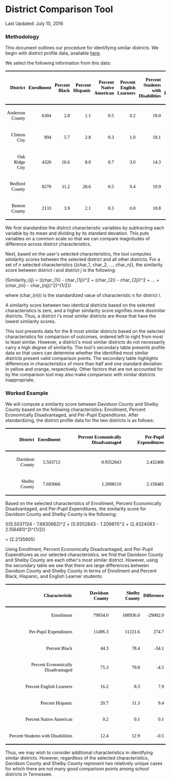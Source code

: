 District Comparison Tool
================

Last Updated: July 10, 2016

### Methodology

This document outlines our procedure for identifying similar districts. We begin with district profile data, available [here](http://www.tn.gov/education/topic/data-downloads).

We select the following information from this data:

<table style="margin-left:0px;margin-right:auto;">
<thead>
<tr>
<td style="background-color:rgba(255, 255, 255, 0);border-bottom-color:rgba(0, 0, 0, 1);border-bottom-style:solid;border-bottom-width:2px;border-top-color:rgba(0, 0, 0, 1);border-top-style:solid;border-top-width:2px;vertical-align:middle;padding-left:0pt;padding-right:0pt;padding-top:0pt;padding-bottom:0pt;">
<p style="text-align:right;padding-top:1pt;padding-bottom:1pt;padding-right:4pt;padding-left:4pt;">
<span style="font-size:11pt;font-family:Times New Roman;font-weight:bold;color:rgba(0, 0, 0, 1);">District</span>
</p>
</td>
<td style="background-color:rgba(255, 255, 255, 0);border-bottom-color:rgba(0, 0, 0, 1);border-bottom-style:solid;border-bottom-width:2px;border-top-color:rgba(0, 0, 0, 1);border-top-style:solid;border-top-width:2px;vertical-align:middle;padding-left:0pt;padding-right:0pt;padding-top:0pt;padding-bottom:0pt;">
<p style="text-align:right;padding-top:1pt;padding-bottom:1pt;padding-right:4pt;padding-left:4pt;">
<span style="font-size:11pt;font-family:Times New Roman;font-weight:bold;color:rgba(0, 0, 0, 1);">Enrollment</span>
</p>
</td>
<td style="background-color:rgba(255, 255, 255, 0);border-bottom-color:rgba(0, 0, 0, 1);border-bottom-style:solid;border-bottom-width:2px;border-top-color:rgba(0, 0, 0, 1);border-top-style:solid;border-top-width:2px;vertical-align:middle;padding-left:0pt;padding-right:0pt;padding-top:0pt;padding-bottom:0pt;">
<p style="text-align:right;padding-top:1pt;padding-bottom:1pt;padding-right:4pt;padding-left:4pt;">
<span style="font-size:11pt;font-family:Times New Roman;font-weight:bold;color:rgba(0, 0, 0, 1);">Percent Black</span>
</p>
</td>
<td style="background-color:rgba(255, 255, 255, 0);border-bottom-color:rgba(0, 0, 0, 1);border-bottom-style:solid;border-bottom-width:2px;border-top-color:rgba(0, 0, 0, 1);border-top-style:solid;border-top-width:2px;vertical-align:middle;padding-left:0pt;padding-right:0pt;padding-top:0pt;padding-bottom:0pt;">
<p style="text-align:right;padding-top:1pt;padding-bottom:1pt;padding-right:4pt;padding-left:4pt;">
<span style="font-size:11pt;font-family:Times New Roman;font-weight:bold;color:rgba(0, 0, 0, 1);">Percent Hispanic</span>
</p>
</td>
<td style="background-color:rgba(255, 255, 255, 0);border-bottom-color:rgba(0, 0, 0, 1);border-bottom-style:solid;border-bottom-width:2px;border-top-color:rgba(0, 0, 0, 1);border-top-style:solid;border-top-width:2px;vertical-align:middle;padding-left:0pt;padding-right:0pt;padding-top:0pt;padding-bottom:0pt;">
<p style="text-align:right;padding-top:1pt;padding-bottom:1pt;padding-right:4pt;padding-left:4pt;">
<span style="font-size:11pt;font-family:Times New Roman;font-weight:bold;color:rgba(0, 0, 0, 1);">Percent Native American</span>
</p>
</td>
<td style="background-color:rgba(255, 255, 255, 0);border-bottom-color:rgba(0, 0, 0, 1);border-bottom-style:solid;border-bottom-width:2px;border-top-color:rgba(0, 0, 0, 1);border-top-style:solid;border-top-width:2px;vertical-align:middle;padding-left:0pt;padding-right:0pt;padding-top:0pt;padding-bottom:0pt;">
<p style="text-align:right;padding-top:1pt;padding-bottom:1pt;padding-right:4pt;padding-left:4pt;">
<span style="font-size:11pt;font-family:Times New Roman;font-weight:bold;color:rgba(0, 0, 0, 1);">Percent English Learners</span>
</p>
</td>
<td style="background-color:rgba(255, 255, 255, 0);border-bottom-color:rgba(0, 0, 0, 1);border-bottom-style:solid;border-bottom-width:2px;border-top-color:rgba(0, 0, 0, 1);border-top-style:solid;border-top-width:2px;vertical-align:middle;padding-left:0pt;padding-right:0pt;padding-top:0pt;padding-bottom:0pt;">
<p style="text-align:right;padding-top:1pt;padding-bottom:1pt;padding-right:4pt;padding-left:4pt;">
<span style="font-size:11pt;font-family:Times New Roman;font-weight:bold;color:rgba(0, 0, 0, 1);">Percent Students with Disabilities</span>
</p>
</td>
<td style="background-color:rgba(255, 255, 255, 0);border-bottom-color:rgba(0, 0, 0, 1);border-bottom-style:solid;border-bottom-width:2px;border-top-color:rgba(0, 0, 0, 1);border-top-style:solid;border-top-width:2px;vertical-align:middle;padding-left:0pt;padding-right:0pt;padding-top:0pt;padding-bottom:0pt;">
<p style="text-align:right;padding-top:1pt;padding-bottom:1pt;padding-right:4pt;padding-left:4pt;">
<span style="font-size:11pt;font-family:Times New Roman;font-weight:bold;color:rgba(0, 0, 0, 1);">Percent Economically Disadvantaged</span>
</p>
</td>
<td style="background-color:rgba(255, 255, 255, 0);border-bottom-color:rgba(0, 0, 0, 1);border-bottom-style:solid;border-bottom-width:2px;border-top-color:rgba(0, 0, 0, 1);border-top-style:solid;border-top-width:2px;vertical-align:middle;padding-left:0pt;padding-right:0pt;padding-top:0pt;padding-bottom:0pt;">
<p style="text-align:right;padding-top:1pt;padding-bottom:1pt;padding-right:4pt;padding-left:4pt;">
<span style="font-size:11pt;font-family:Times New Roman;font-weight:bold;color:rgba(0, 0, 0, 1);">Per-Pupil Expenditures</span>
</p>
</td>
</tr>
</thead>
<tbody>
<tr>
<td style="background-color:rgba(255, 255, 255, 0);border-top-color:rgba(0, 0, 0, 1);border-top-style:solid;border-top-width:2px;vertical-align:middle;padding-left:0pt;padding-right:0pt;padding-top:0pt;padding-bottom:0pt;">
<p style="text-align:right;padding-top:1pt;padding-bottom:1pt;padding-right:4pt;padding-left:4pt;">
<span style="font-size:11pt;font-family:Times New Roman;color:rgba(0, 0, 0, 1);">Anderson County</span>
</p>
</td>
<td style="background-color:rgba(255, 255, 255, 0);border-top-color:rgba(0, 0, 0, 1);border-top-style:solid;border-top-width:2px;vertical-align:middle;padding-left:0pt;padding-right:0pt;padding-top:0pt;padding-bottom:0pt;">
<p style="text-align:right;padding-top:1pt;padding-bottom:1pt;padding-right:4pt;padding-left:4pt;">
<span style="font-size:11pt;font-family:Times New Roman;color:rgba(0, 0, 0, 1);">6304</span>
</p>
</td>
<td style="background-color:rgba(255, 255, 255, 0);border-top-color:rgba(0, 0, 0, 1);border-top-style:solid;border-top-width:2px;vertical-align:middle;padding-left:0pt;padding-right:0pt;padding-top:0pt;padding-bottom:0pt;">
<p style="text-align:right;padding-top:1pt;padding-bottom:1pt;padding-right:4pt;padding-left:4pt;">
<span style="font-size:11pt;font-family:Times New Roman;color:rgba(0, 0, 0, 1);"> 2.8</span>
</p>
</td>
<td style="background-color:rgba(255, 255, 255, 0);border-top-color:rgba(0, 0, 0, 1);border-top-style:solid;border-top-width:2px;vertical-align:middle;padding-left:0pt;padding-right:0pt;padding-top:0pt;padding-bottom:0pt;">
<p style="text-align:right;padding-top:1pt;padding-bottom:1pt;padding-right:4pt;padding-left:4pt;">
<span style="font-size:11pt;font-family:Times New Roman;color:rgba(0, 0, 0, 1);"> 1.1</span>
</p>
</td>
<td style="background-color:rgba(255, 255, 255, 0);border-top-color:rgba(0, 0, 0, 1);border-top-style:solid;border-top-width:2px;vertical-align:middle;padding-left:0pt;padding-right:0pt;padding-top:0pt;padding-bottom:0pt;">
<p style="text-align:right;padding-top:1pt;padding-bottom:1pt;padding-right:4pt;padding-left:4pt;">
<span style="font-size:11pt;font-family:Times New Roman;color:rgba(0, 0, 0, 1);">0.5</span>
</p>
</td>
<td style="background-color:rgba(255, 255, 255, 0);border-top-color:rgba(0, 0, 0, 1);border-top-style:solid;border-top-width:2px;vertical-align:middle;padding-left:0pt;padding-right:0pt;padding-top:0pt;padding-bottom:0pt;">
<p style="text-align:right;padding-top:1pt;padding-bottom:1pt;padding-right:4pt;padding-left:4pt;">
<span style="font-size:11pt;font-family:Times New Roman;color:rgba(0, 0, 0, 1);">0.2</span>
</p>
</td>
<td style="background-color:rgba(255, 255, 255, 0);border-top-color:rgba(0, 0, 0, 1);border-top-style:solid;border-top-width:2px;vertical-align:middle;padding-left:0pt;padding-right:0pt;padding-top:0pt;padding-bottom:0pt;">
<p style="text-align:right;padding-top:1pt;padding-bottom:1pt;padding-right:4pt;padding-left:4pt;">
<span style="font-size:11pt;font-family:Times New Roman;color:rgba(0, 0, 0, 1);">18.0</span>
</p>
</td>
<td style="background-color:rgba(255, 255, 255, 0);border-top-color:rgba(0, 0, 0, 1);border-top-style:solid;border-top-width:2px;vertical-align:middle;padding-left:0pt;padding-right:0pt;padding-top:0pt;padding-bottom:0pt;">
<p style="text-align:right;padding-top:1pt;padding-bottom:1pt;padding-right:4pt;padding-left:4pt;">
<span style="font-size:11pt;font-family:Times New Roman;color:rgba(0, 0, 0, 1);">58.5</span>
</p>
</td>
<td style="background-color:rgba(255, 255, 255, 0);border-top-color:rgba(0, 0, 0, 1);border-top-style:solid;border-top-width:2px;vertical-align:middle;padding-left:0pt;padding-right:0pt;padding-top:0pt;padding-bottom:0pt;">
<p style="text-align:right;padding-top:1pt;padding-bottom:1pt;padding-right:4pt;padding-left:4pt;">
<span style="font-size:11pt;font-family:Times New Roman;color:rgba(0, 0, 0, 1);"> 9535.7</span>
</p>
</td>
</tr>
<tr>
<td style="background-color:rgba(255, 255, 255, 0);vertical-align:middle;padding-left:0pt;padding-right:0pt;padding-top:0pt;padding-bottom:0pt;">
<p style="text-align:right;padding-top:1pt;padding-bottom:1pt;padding-right:4pt;padding-left:4pt;">
<span style="font-size:11pt;font-family:Times New Roman;color:rgba(0, 0, 0, 1);">Clinton City</span>
</p>
</td>
<td style="background-color:rgba(255, 255, 255, 0);vertical-align:middle;padding-left:0pt;padding-right:0pt;padding-top:0pt;padding-bottom:0pt;">
<p style="text-align:right;padding-top:1pt;padding-bottom:1pt;padding-right:4pt;padding-left:4pt;">
<span style="font-size:11pt;font-family:Times New Roman;color:rgba(0, 0, 0, 1);"> 894</span>
</p>
</td>
<td style="background-color:rgba(255, 255, 255, 0);vertical-align:middle;padding-left:0pt;padding-right:0pt;padding-top:0pt;padding-bottom:0pt;">
<p style="text-align:right;padding-top:1pt;padding-bottom:1pt;padding-right:4pt;padding-left:4pt;">
<span style="font-size:11pt;font-family:Times New Roman;color:rgba(0, 0, 0, 1);"> 5.7</span>
</p>
</td>
<td style="background-color:rgba(255, 255, 255, 0);vertical-align:middle;padding-left:0pt;padding-right:0pt;padding-top:0pt;padding-bottom:0pt;">
<p style="text-align:right;padding-top:1pt;padding-bottom:1pt;padding-right:4pt;padding-left:4pt;">
<span style="font-size:11pt;font-family:Times New Roman;color:rgba(0, 0, 0, 1);"> 2.8</span>
</p>
</td>
<td style="background-color:rgba(255, 255, 255, 0);vertical-align:middle;padding-left:0pt;padding-right:0pt;padding-top:0pt;padding-bottom:0pt;">
<p style="text-align:right;padding-top:1pt;padding-bottom:1pt;padding-right:4pt;padding-left:4pt;">
<span style="font-size:11pt;font-family:Times New Roman;color:rgba(0, 0, 0, 1);">0.3</span>
</p>
</td>
<td style="background-color:rgba(255, 255, 255, 0);vertical-align:middle;padding-left:0pt;padding-right:0pt;padding-top:0pt;padding-bottom:0pt;">
<p style="text-align:right;padding-top:1pt;padding-bottom:1pt;padding-right:4pt;padding-left:4pt;">
<span style="font-size:11pt;font-family:Times New Roman;color:rgba(0, 0, 0, 1);">1.0</span>
</p>
</td>
<td style="background-color:rgba(255, 255, 255, 0);vertical-align:middle;padding-left:0pt;padding-right:0pt;padding-top:0pt;padding-bottom:0pt;">
<p style="text-align:right;padding-top:1pt;padding-bottom:1pt;padding-right:4pt;padding-left:4pt;">
<span style="font-size:11pt;font-family:Times New Roman;color:rgba(0, 0, 0, 1);">18.1</span>
</p>
</td>
<td style="background-color:rgba(255, 255, 255, 0);vertical-align:middle;padding-left:0pt;padding-right:0pt;padding-top:0pt;padding-bottom:0pt;">
<p style="text-align:right;padding-top:1pt;padding-bottom:1pt;padding-right:4pt;padding-left:4pt;">
<span style="font-size:11pt;font-family:Times New Roman;color:rgba(0, 0, 0, 1);">63.4</span>
</p>
</td>
<td style="background-color:rgba(255, 255, 255, 0);vertical-align:middle;padding-left:0pt;padding-right:0pt;padding-top:0pt;padding-bottom:0pt;">
<p style="text-align:right;padding-top:1pt;padding-bottom:1pt;padding-right:4pt;padding-left:4pt;">
<span style="font-size:11pt;font-family:Times New Roman;color:rgba(0, 0, 0, 1);"> 9537.5</span>
</p>
</td>
</tr>
<tr>
<td style="background-color:rgba(255, 255, 255, 0);vertical-align:middle;padding-left:0pt;padding-right:0pt;padding-top:0pt;padding-bottom:0pt;">
<p style="text-align:right;padding-top:1pt;padding-bottom:1pt;padding-right:4pt;padding-left:4pt;">
<span style="font-size:11pt;font-family:Times New Roman;color:rgba(0, 0, 0, 1);">Oak Ridge City</span>
</p>
</td>
<td style="background-color:rgba(255, 255, 255, 0);vertical-align:middle;padding-left:0pt;padding-right:0pt;padding-top:0pt;padding-bottom:0pt;">
<p style="text-align:right;padding-top:1pt;padding-bottom:1pt;padding-right:4pt;padding-left:4pt;">
<span style="font-size:11pt;font-family:Times New Roman;color:rgba(0, 0, 0, 1);">4326</span>
</p>
</td>
<td style="background-color:rgba(255, 255, 255, 0);vertical-align:middle;padding-left:0pt;padding-right:0pt;padding-top:0pt;padding-bottom:0pt;">
<p style="text-align:right;padding-top:1pt;padding-bottom:1pt;padding-right:4pt;padding-left:4pt;">
<span style="font-size:11pt;font-family:Times New Roman;color:rgba(0, 0, 0, 1);">16.6</span>
</p>
</td>
<td style="background-color:rgba(255, 255, 255, 0);vertical-align:middle;padding-left:0pt;padding-right:0pt;padding-top:0pt;padding-bottom:0pt;">
<p style="text-align:right;padding-top:1pt;padding-bottom:1pt;padding-right:4pt;padding-left:4pt;">
<span style="font-size:11pt;font-family:Times New Roman;color:rgba(0, 0, 0, 1);"> 8.0</span>
</p>
</td>
<td style="background-color:rgba(255, 255, 255, 0);vertical-align:middle;padding-left:0pt;padding-right:0pt;padding-top:0pt;padding-bottom:0pt;">
<p style="text-align:right;padding-top:1pt;padding-bottom:1pt;padding-right:4pt;padding-left:4pt;">
<span style="font-size:11pt;font-family:Times New Roman;color:rgba(0, 0, 0, 1);">0.7</span>
</p>
</td>
<td style="background-color:rgba(255, 255, 255, 0);vertical-align:middle;padding-left:0pt;padding-right:0pt;padding-top:0pt;padding-bottom:0pt;">
<p style="text-align:right;padding-top:1pt;padding-bottom:1pt;padding-right:4pt;padding-left:4pt;">
<span style="font-size:11pt;font-family:Times New Roman;color:rgba(0, 0, 0, 1);">3.0</span>
</p>
</td>
<td style="background-color:rgba(255, 255, 255, 0);vertical-align:middle;padding-left:0pt;padding-right:0pt;padding-top:0pt;padding-bottom:0pt;">
<p style="text-align:right;padding-top:1pt;padding-bottom:1pt;padding-right:4pt;padding-left:4pt;">
<span style="font-size:11pt;font-family:Times New Roman;color:rgba(0, 0, 0, 1);">14.3</span>
</p>
</td>
<td style="background-color:rgba(255, 255, 255, 0);vertical-align:middle;padding-left:0pt;padding-right:0pt;padding-top:0pt;padding-bottom:0pt;">
<p style="text-align:right;padding-top:1pt;padding-bottom:1pt;padding-right:4pt;padding-left:4pt;">
<span style="font-size:11pt;font-family:Times New Roman;color:rgba(0, 0, 0, 1);">52.5</span>
</p>
</td>
<td style="background-color:rgba(255, 255, 255, 0);vertical-align:middle;padding-left:0pt;padding-right:0pt;padding-top:0pt;padding-bottom:0pt;">
<p style="text-align:right;padding-top:1pt;padding-bottom:1pt;padding-right:4pt;padding-left:4pt;">
<span style="font-size:11pt;font-family:Times New Roman;color:rgba(0, 0, 0, 1);">12355.5</span>
</p>
</td>
</tr>
<tr>
<td style="background-color:rgba(255, 255, 255, 0);vertical-align:middle;padding-left:0pt;padding-right:0pt;padding-top:0pt;padding-bottom:0pt;">
<p style="text-align:right;padding-top:1pt;padding-bottom:1pt;padding-right:4pt;padding-left:4pt;">
<span style="font-size:11pt;font-family:Times New Roman;color:rgba(0, 0, 0, 1);">Bedford County</span>
</p>
</td>
<td style="background-color:rgba(255, 255, 255, 0);vertical-align:middle;padding-left:0pt;padding-right:0pt;padding-top:0pt;padding-bottom:0pt;">
<p style="text-align:right;padding-top:1pt;padding-bottom:1pt;padding-right:4pt;padding-left:4pt;">
<span style="font-size:11pt;font-family:Times New Roman;color:rgba(0, 0, 0, 1);">8270</span>
</p>
</td>
<td style="background-color:rgba(255, 255, 255, 0);vertical-align:middle;padding-left:0pt;padding-right:0pt;padding-top:0pt;padding-bottom:0pt;">
<p style="text-align:right;padding-top:1pt;padding-bottom:1pt;padding-right:4pt;padding-left:4pt;">
<span style="font-size:11pt;font-family:Times New Roman;color:rgba(0, 0, 0, 1);">11.2</span>
</p>
</td>
<td style="background-color:rgba(255, 255, 255, 0);vertical-align:middle;padding-left:0pt;padding-right:0pt;padding-top:0pt;padding-bottom:0pt;">
<p style="text-align:right;padding-top:1pt;padding-bottom:1pt;padding-right:4pt;padding-left:4pt;">
<span style="font-size:11pt;font-family:Times New Roman;color:rgba(0, 0, 0, 1);">20.6</span>
</p>
</td>
<td style="background-color:rgba(255, 255, 255, 0);vertical-align:middle;padding-left:0pt;padding-right:0pt;padding-top:0pt;padding-bottom:0pt;">
<p style="text-align:right;padding-top:1pt;padding-bottom:1pt;padding-right:4pt;padding-left:4pt;">
<span style="font-size:11pt;font-family:Times New Roman;color:rgba(0, 0, 0, 1);">0.5</span>
</p>
</td>
<td style="background-color:rgba(255, 255, 255, 0);vertical-align:middle;padding-left:0pt;padding-right:0pt;padding-top:0pt;padding-bottom:0pt;">
<p style="text-align:right;padding-top:1pt;padding-bottom:1pt;padding-right:4pt;padding-left:4pt;">
<span style="font-size:11pt;font-family:Times New Roman;color:rgba(0, 0, 0, 1);">9.4</span>
</p>
</td>
<td style="background-color:rgba(255, 255, 255, 0);vertical-align:middle;padding-left:0pt;padding-right:0pt;padding-top:0pt;padding-bottom:0pt;">
<p style="text-align:right;padding-top:1pt;padding-bottom:1pt;padding-right:4pt;padding-left:4pt;">
<span style="font-size:11pt;font-family:Times New Roman;color:rgba(0, 0, 0, 1);">10.9</span>
</p>
</td>
<td style="background-color:rgba(255, 255, 255, 0);vertical-align:middle;padding-left:0pt;padding-right:0pt;padding-top:0pt;padding-bottom:0pt;">
<p style="text-align:right;padding-top:1pt;padding-bottom:1pt;padding-right:4pt;padding-left:4pt;">
<span style="font-size:11pt;font-family:Times New Roman;color:rgba(0, 0, 0, 1);">69.9</span>
</p>
</td>
<td style="background-color:rgba(255, 255, 255, 0);vertical-align:middle;padding-left:0pt;padding-right:0pt;padding-top:0pt;padding-bottom:0pt;">
<p style="text-align:right;padding-top:1pt;padding-bottom:1pt;padding-right:4pt;padding-left:4pt;">
<span style="font-size:11pt;font-family:Times New Roman;color:rgba(0, 0, 0, 1);"> 7756.2</span>
</p>
</td>
</tr>
<tr>
<td style="background-color:rgba(255, 255, 255, 0);border-bottom-color:rgba(0, 0, 0, 1);border-bottom-style:solid;border-bottom-width:2px;vertical-align:middle;padding-left:0pt;padding-right:0pt;padding-top:0pt;padding-bottom:0pt;">
<p style="text-align:right;padding-top:1pt;padding-bottom:1pt;padding-right:4pt;padding-left:4pt;">
<span style="font-size:11pt;font-family:Times New Roman;color:rgba(0, 0, 0, 1);">Benton County</span>
</p>
</td>
<td style="background-color:rgba(255, 255, 255, 0);border-bottom-color:rgba(0, 0, 0, 1);border-bottom-style:solid;border-bottom-width:2px;vertical-align:middle;padding-left:0pt;padding-right:0pt;padding-top:0pt;padding-bottom:0pt;">
<p style="text-align:right;padding-top:1pt;padding-bottom:1pt;padding-right:4pt;padding-left:4pt;">
<span style="font-size:11pt;font-family:Times New Roman;color:rgba(0, 0, 0, 1);">2133</span>
</p>
</td>
<td style="background-color:rgba(255, 255, 255, 0);border-bottom-color:rgba(0, 0, 0, 1);border-bottom-style:solid;border-bottom-width:2px;vertical-align:middle;padding-left:0pt;padding-right:0pt;padding-top:0pt;padding-bottom:0pt;">
<p style="text-align:right;padding-top:1pt;padding-bottom:1pt;padding-right:4pt;padding-left:4pt;">
<span style="font-size:11pt;font-family:Times New Roman;color:rgba(0, 0, 0, 1);"> 3.9</span>
</p>
</td>
<td style="background-color:rgba(255, 255, 255, 0);border-bottom-color:rgba(0, 0, 0, 1);border-bottom-style:solid;border-bottom-width:2px;vertical-align:middle;padding-left:0pt;padding-right:0pt;padding-top:0pt;padding-bottom:0pt;">
<p style="text-align:right;padding-top:1pt;padding-bottom:1pt;padding-right:4pt;padding-left:4pt;">
<span style="font-size:11pt;font-family:Times New Roman;color:rgba(0, 0, 0, 1);"> 2.1</span>
</p>
</td>
<td style="background-color:rgba(255, 255, 255, 0);border-bottom-color:rgba(0, 0, 0, 1);border-bottom-style:solid;border-bottom-width:2px;vertical-align:middle;padding-left:0pt;padding-right:0pt;padding-top:0pt;padding-bottom:0pt;">
<p style="text-align:right;padding-top:1pt;padding-bottom:1pt;padding-right:4pt;padding-left:4pt;">
<span style="font-size:11pt;font-family:Times New Roman;color:rgba(0, 0, 0, 1);">0.3</span>
</p>
</td>
<td style="background-color:rgba(255, 255, 255, 0);border-bottom-color:rgba(0, 0, 0, 1);border-bottom-style:solid;border-bottom-width:2px;vertical-align:middle;padding-left:0pt;padding-right:0pt;padding-top:0pt;padding-bottom:0pt;">
<p style="text-align:right;padding-top:1pt;padding-bottom:1pt;padding-right:4pt;padding-left:4pt;">
<span style="font-size:11pt;font-family:Times New Roman;color:rgba(0, 0, 0, 1);">0.0</span>
</p>
</td>
<td style="background-color:rgba(255, 255, 255, 0);border-bottom-color:rgba(0, 0, 0, 1);border-bottom-style:solid;border-bottom-width:2px;vertical-align:middle;padding-left:0pt;padding-right:0pt;padding-top:0pt;padding-bottom:0pt;">
<p style="text-align:right;padding-top:1pt;padding-bottom:1pt;padding-right:4pt;padding-left:4pt;">
<span style="font-size:11pt;font-family:Times New Roman;color:rgba(0, 0, 0, 1);">18.8</span>
</p>
</td>
<td style="background-color:rgba(255, 255, 255, 0);border-bottom-color:rgba(0, 0, 0, 1);border-bottom-style:solid;border-bottom-width:2px;vertical-align:middle;padding-left:0pt;padding-right:0pt;padding-top:0pt;padding-bottom:0pt;">
<p style="text-align:right;padding-top:1pt;padding-bottom:1pt;padding-right:4pt;padding-left:4pt;">
<span style="font-size:11pt;font-family:Times New Roman;color:rgba(0, 0, 0, 1);">50.2</span>
</p>
</td>
<td style="background-color:rgba(255, 255, 255, 0);border-bottom-color:rgba(0, 0, 0, 1);border-bottom-style:solid;border-bottom-width:2px;vertical-align:middle;padding-left:0pt;padding-right:0pt;padding-top:0pt;padding-bottom:0pt;">
<p style="text-align:right;padding-top:1pt;padding-bottom:1pt;padding-right:4pt;padding-left:4pt;">
<span style="font-size:11pt;font-family:Times New Roman;color:rgba(0, 0, 0, 1);"> 9714.2</span>
</p>
</td>
</tr>
</tbody>
<tfoot>
</tfoot>
</table>
We first standardize the district characteristic variables by subtracting each variable by its mean and dividing by its standard deviation. This puts variables on a common scale so that we can compare magnitudes of difference across district characteristics.

Next, based on the user's selected characteristics, the tool computes similarity scores between the selected district and all other districts. For a set of n selected characteristics {\(char_1, char_2, ..., char_n\)}, the similarity score between district *i* and district *j* is the following:

\(Similarity_{ij} = ((char_{1i} - char_{1j})^2 + (char_{2i} - char_{2j})^2 + ... + (char_{ni} - char_{nj})^2)^{1/2}\)

where \(char_{ni}\) is the standardized value of characteristic n for district i.

A similarity score between two identical districts based on the selected characteristics is zero, and a higher similarity score signifies more dissimilar districts. Thus, a district *i*'s most similar districts are those that have the lowest similarity scores.

This tool presents data for the 8 most similar districts based on the selected characteristics for comparison of outcomes, ordered left to right from most to least similar. However, a district's most similar districts do not necessarily carry a high degree of similarity. The tool's secondary table presents profile data so that users can determine whether the identified most similar districts present valid comparison points. The secondary table highlights differences in characteristics of more than half and one standard deviation in yellow and orange, respectively. Other factors that are not accounted for by the comparison tool may also make comparison with similar districts inappropriate.

### Worked Example

We will compute a similarity score between Davidson County and Shelby County based on the following characteristics: Enrollment, Percent Economically Disadvantaged, and Per-Pupil Expenditures. After standardizing, the district profile data for the two districts is as follows:

<table style="margin-left:0px;margin-right:auto;">
<thead>
<tr>
<td style="background-color:rgba(255, 255, 255, 0);border-bottom-color:rgba(0, 0, 0, 1);border-bottom-style:solid;border-bottom-width:2px;border-top-color:rgba(0, 0, 0, 1);border-top-style:solid;border-top-width:2px;vertical-align:middle;padding-left:0pt;padding-right:0pt;padding-top:0pt;padding-bottom:0pt;">
<p style="text-align:right;padding-top:1pt;padding-bottom:1pt;padding-right:4pt;padding-left:4pt;">
<span style="font-size:11pt;font-family:Times New Roman;font-weight:bold;color:rgba(0, 0, 0, 1);">District</span>
</p>
</td>
<td style="background-color:rgba(255, 255, 255, 0);border-bottom-color:rgba(0, 0, 0, 1);border-bottom-style:solid;border-bottom-width:2px;border-top-color:rgba(0, 0, 0, 1);border-top-style:solid;border-top-width:2px;vertical-align:middle;padding-left:0pt;padding-right:0pt;padding-top:0pt;padding-bottom:0pt;">
<p style="text-align:right;padding-top:1pt;padding-bottom:1pt;padding-right:4pt;padding-left:4pt;">
<span style="font-size:11pt;font-family:Times New Roman;font-weight:bold;color:rgba(0, 0, 0, 1);">Enrollment</span>
</p>
</td>
<td style="background-color:rgba(255, 255, 255, 0);border-bottom-color:rgba(0, 0, 0, 1);border-bottom-style:solid;border-bottom-width:2px;border-top-color:rgba(0, 0, 0, 1);border-top-style:solid;border-top-width:2px;vertical-align:middle;padding-left:0pt;padding-right:0pt;padding-top:0pt;padding-bottom:0pt;">
<p style="text-align:right;padding-top:1pt;padding-bottom:1pt;padding-right:4pt;padding-left:4pt;">
<span style="font-size:11pt;font-family:Times New Roman;font-weight:bold;color:rgba(0, 0, 0, 1);">Percent Economically Disadvantaged</span>
</p>
</td>
<td style="background-color:rgba(255, 255, 255, 0);border-bottom-color:rgba(0, 0, 0, 1);border-bottom-style:solid;border-bottom-width:2px;border-top-color:rgba(0, 0, 0, 1);border-top-style:solid;border-top-width:2px;vertical-align:middle;padding-left:0pt;padding-right:0pt;padding-top:0pt;padding-bottom:0pt;">
<p style="text-align:right;padding-top:1pt;padding-bottom:1pt;padding-right:4pt;padding-left:4pt;">
<span style="font-size:11pt;font-family:Times New Roman;font-weight:bold;color:rgba(0, 0, 0, 1);">Per-Pupil Expenditures</span>
</p>
</td>
</tr>
</thead>
<tbody>
<tr>
<td style="background-color:rgba(255, 255, 255, 0);border-top-color:rgba(0, 0, 0, 1);border-top-style:solid;border-top-width:2px;vertical-align:middle;padding-left:0pt;padding-right:0pt;padding-top:0pt;padding-bottom:0pt;">
<p style="text-align:right;padding-top:1pt;padding-bottom:1pt;padding-right:4pt;padding-left:4pt;">
<span style="font-size:11pt;font-family:Times New Roman;color:rgba(0, 0, 0, 1);">Davidson County</span>
</p>
</td>
<td style="background-color:rgba(255, 255, 255, 0);border-top-color:rgba(0, 0, 0, 1);border-top-style:solid;border-top-width:2px;vertical-align:middle;padding-left:0pt;padding-right:0pt;padding-top:0pt;padding-bottom:0pt;">
<p style="text-align:right;padding-top:1pt;padding-bottom:1pt;padding-right:4pt;padding-left:4pt;">
<span style="font-size:11pt;font-family:Times New Roman;color:rgba(0, 0, 0, 1);">5.503712</span>
</p>
</td>
<td style="background-color:rgba(255, 255, 255, 0);border-top-color:rgba(0, 0, 0, 1);border-top-style:solid;border-top-width:2px;vertical-align:middle;padding-left:0pt;padding-right:0pt;padding-top:0pt;padding-bottom:0pt;">
<p style="text-align:right;padding-top:1pt;padding-bottom:1pt;padding-right:4pt;padding-left:4pt;">
<span style="font-size:11pt;font-family:Times New Roman;color:rgba(0, 0, 0, 1);">0.9352843</span>
</p>
</td>
<td style="background-color:rgba(255, 255, 255, 0);border-top-color:rgba(0, 0, 0, 1);border-top-style:solid;border-top-width:2px;vertical-align:middle;padding-left:0pt;padding-right:0pt;padding-top:0pt;padding-bottom:0pt;">
<p style="text-align:right;padding-top:1pt;padding-bottom:1pt;padding-right:4pt;padding-left:4pt;">
<span style="font-size:11pt;font-family:Times New Roman;color:rgba(0, 0, 0, 1);">2.432406</span>
</p>
</td>
</tr>
<tr>
<td style="background-color:rgba(255, 255, 255, 0);border-bottom-color:rgba(0, 0, 0, 1);border-bottom-style:solid;border-bottom-width:2px;vertical-align:middle;padding-left:0pt;padding-right:0pt;padding-top:0pt;padding-bottom:0pt;">
<p style="text-align:right;padding-top:1pt;padding-bottom:1pt;padding-right:4pt;padding-left:4pt;">
<span style="font-size:11pt;font-family:Times New Roman;color:rgba(0, 0, 0, 1);">Shelby County</span>
</p>
</td>
<td style="background-color:rgba(255, 255, 255, 0);border-bottom-color:rgba(0, 0, 0, 1);border-bottom-style:solid;border-bottom-width:2px;vertical-align:middle;padding-left:0pt;padding-right:0pt;padding-top:0pt;padding-bottom:0pt;">
<p style="text-align:right;padding-top:1pt;padding-bottom:1pt;padding-right:4pt;padding-left:4pt;">
<span style="font-size:11pt;font-family:Times New Roman;color:rgba(0, 0, 0, 1);">7.683066</span>
</p>
</td>
<td style="background-color:rgba(255, 255, 255, 0);border-bottom-color:rgba(0, 0, 0, 1);border-bottom-style:solid;border-bottom-width:2px;vertical-align:middle;padding-left:0pt;padding-right:0pt;padding-top:0pt;padding-bottom:0pt;">
<p style="text-align:right;padding-top:1pt;padding-bottom:1pt;padding-right:4pt;padding-left:4pt;">
<span style="font-size:11pt;font-family:Times New Roman;color:rgba(0, 0, 0, 1);">1.2098110</span>
</p>
</td>
<td style="background-color:rgba(255, 255, 255, 0);border-bottom-color:rgba(0, 0, 0, 1);border-bottom-style:solid;border-bottom-width:2px;vertical-align:middle;padding-left:0pt;padding-right:0pt;padding-top:0pt;padding-bottom:0pt;">
<p style="text-align:right;padding-top:1pt;padding-bottom:1pt;padding-right:4pt;padding-left:4pt;">
<span style="font-size:11pt;font-family:Times New Roman;color:rgba(0, 0, 0, 1);">2.158481</span>
</p>
</td>
</tr>
</tbody>
<tfoot>
</tfoot>
</table>
Based on the selected characteristics of Enrollment, Percent Economically Disadvantaged, and Per-Pupil Expenditures, the similarity score for Davidson County and Shelby County is the following:

\(((5.5037124 - 7.6830662)^2 + (0.9352843 - 1.209811)^2 + (2.4324063 - 2.158481)^2)^{1/2}\)

= \(2.2135905\)

Using Enrollment, Percent Economically Disadvantaged, and Per-Pupil Expenditures as our selected characteristics, we find that Davidson County and Shelby County are each other's most similar district. However, using the secondary table we see that there are large differences between Davidson County and Shelby County in terms of Enrollment and Percent Black, Hispanic, and English Learner students:

<table style="margin-left:0px;margin-right:auto;">
<thead>
<tr>
<td style="background-color:rgba(255, 255, 255, 0);border-bottom-color:rgba(0, 0, 0, 1);border-bottom-style:solid;border-bottom-width:2px;border-top-color:rgba(0, 0, 0, 1);border-top-style:solid;border-top-width:2px;vertical-align:middle;padding-left:0pt;padding-right:0pt;padding-top:0pt;padding-bottom:0pt;">
<p style="text-align:right;padding-top:1pt;padding-bottom:1pt;padding-right:4pt;padding-left:4pt;">
<span style="font-size:11pt;font-family:Times New Roman;font-weight:bold;color:rgba(0, 0, 0, 1);">Characteristic</span>
</p>
</td>
<td style="background-color:rgba(255, 255, 255, 0);border-bottom-color:rgba(0, 0, 0, 1);border-bottom-style:solid;border-bottom-width:2px;border-top-color:rgba(0, 0, 0, 1);border-top-style:solid;border-top-width:2px;vertical-align:middle;padding-left:0pt;padding-right:0pt;padding-top:0pt;padding-bottom:0pt;">
<p style="text-align:right;padding-top:1pt;padding-bottom:1pt;padding-right:4pt;padding-left:4pt;">
<span style="font-size:11pt;font-family:Times New Roman;font-weight:bold;color:rgba(0, 0, 0, 1);">Davidson County</span>
</p>
</td>
<td style="background-color:rgba(255, 255, 255, 0);border-bottom-color:rgba(0, 0, 0, 1);border-bottom-style:solid;border-bottom-width:2px;border-top-color:rgba(0, 0, 0, 1);border-top-style:solid;border-top-width:2px;vertical-align:middle;padding-left:0pt;padding-right:0pt;padding-top:0pt;padding-bottom:0pt;">
<p style="text-align:right;padding-top:1pt;padding-bottom:1pt;padding-right:4pt;padding-left:4pt;">
<span style="font-size:11pt;font-family:Times New Roman;font-weight:bold;color:rgba(0, 0, 0, 1);">Shelby County</span>
</p>
</td>
<td style="background-color:rgba(255, 255, 255, 0);border-bottom-color:rgba(0, 0, 0, 1);border-bottom-style:solid;border-bottom-width:2px;border-top-color:rgba(0, 0, 0, 1);border-top-style:solid;border-top-width:2px;vertical-align:middle;padding-left:0pt;padding-right:0pt;padding-top:0pt;padding-bottom:0pt;">
<p style="text-align:right;padding-top:1pt;padding-bottom:1pt;padding-right:4pt;padding-left:4pt;">
<span style="font-size:11pt;font-family:Times New Roman;font-weight:bold;color:rgba(0, 0, 0, 1);">Difference</span>
</p>
</td>
</tr>
</thead>
<tbody>
<tr>
<td style="background-color:rgba(255, 255, 255, 0);border-top-color:rgba(0, 0, 0, 1);border-top-style:solid;border-top-width:2px;vertical-align:middle;padding-left:0pt;padding-right:0pt;padding-top:0pt;padding-bottom:0pt;">
<p style="text-align:right;padding-top:1pt;padding-bottom:1pt;padding-right:4pt;padding-left:4pt;">
<span style="font-size:11pt;font-family:Times New Roman;color:rgba(0, 0, 0, 1);">Enrollment</span>
</p>
</td>
<td style="background-color:rgba(255, 255, 255, 0);border-top-color:rgba(0, 0, 0, 1);border-top-style:solid;border-top-width:2px;vertical-align:middle;padding-left:0pt;padding-right:0pt;padding-top:0pt;padding-bottom:0pt;">
<p style="text-align:right;padding-top:1pt;padding-bottom:1pt;padding-right:4pt;padding-left:4pt;">
<span style="font-size:11pt;font-family:Times New Roman;color:rgba(0, 0, 0, 1);">79934.0</span>
</p>
</td>
<td style="background-color:rgba(255, 255, 255, 0);border-top-color:rgba(0, 0, 0, 1);border-top-style:solid;border-top-width:2px;vertical-align:middle;padding-left:0pt;padding-right:0pt;padding-top:0pt;padding-bottom:0pt;">
<p style="text-align:right;padding-top:1pt;padding-bottom:1pt;padding-right:4pt;padding-left:4pt;">
<span style="font-size:11pt;font-family:Times New Roman;color:rgba(0, 0, 0, 1);">108936.0</span>
</p>
</td>
<td style="background-color:rgba(255, 255, 255, 0);border-top-color:rgba(0, 0, 0, 1);border-top-style:solid;border-top-width:2px;vertical-align:middle;padding-left:0pt;padding-right:0pt;padding-top:0pt;padding-bottom:0pt;">
<p style="text-align:right;padding-top:1pt;padding-bottom:1pt;padding-right:4pt;padding-left:4pt;">
<span style="font-size:11pt;font-family:Times New Roman;color:rgba(0, 0, 0, 1);">-29002.0</span>
</p>
</td>
</tr>
<tr>
<td style="background-color:rgba(255, 255, 255, 0);vertical-align:middle;padding-left:0pt;padding-right:0pt;padding-top:0pt;padding-bottom:0pt;">
<p style="text-align:right;padding-top:1pt;padding-bottom:1pt;padding-right:4pt;padding-left:4pt;">
<span style="font-size:11pt;font-family:Times New Roman;color:rgba(0, 0, 0, 1);">Per-Pupil Expenditures</span>
</p>
</td>
<td style="background-color:rgba(255, 255, 255, 0);vertical-align:middle;padding-left:0pt;padding-right:0pt;padding-top:0pt;padding-bottom:0pt;">
<p style="text-align:right;padding-top:1pt;padding-bottom:1pt;padding-right:4pt;padding-left:4pt;">
<span style="font-size:11pt;font-family:Times New Roman;color:rgba(0, 0, 0, 1);">11496.3</span>
</p>
</td>
<td style="background-color:rgba(255, 255, 255, 0);vertical-align:middle;padding-left:0pt;padding-right:0pt;padding-top:0pt;padding-bottom:0pt;">
<p style="text-align:right;padding-top:1pt;padding-bottom:1pt;padding-right:4pt;padding-left:4pt;">
<span style="font-size:11pt;font-family:Times New Roman;color:rgba(0, 0, 0, 1);"> 11221.6</span>
</p>
</td>
<td style="background-color:rgba(255, 255, 255, 0);vertical-align:middle;padding-left:0pt;padding-right:0pt;padding-top:0pt;padding-bottom:0pt;">
<p style="text-align:right;padding-top:1pt;padding-bottom:1pt;padding-right:4pt;padding-left:4pt;">
<span style="font-size:11pt;font-family:Times New Roman;color:rgba(0, 0, 0, 1);"> 274.7</span>
</p>
</td>
</tr>
<tr>
<td style="background-color:rgba(255, 255, 255, 0);vertical-align:middle;padding-left:0pt;padding-right:0pt;padding-top:0pt;padding-bottom:0pt;">
<p style="text-align:right;padding-top:1pt;padding-bottom:1pt;padding-right:4pt;padding-left:4pt;">
<span style="font-size:11pt;font-family:Times New Roman;color:rgba(0, 0, 0, 1);">Percent Black</span>
</p>
</td>
<td style="background-color:rgba(255, 255, 255, 0);vertical-align:middle;padding-left:0pt;padding-right:0pt;padding-top:0pt;padding-bottom:0pt;">
<p style="text-align:right;padding-top:1pt;padding-bottom:1pt;padding-right:4pt;padding-left:4pt;">
<span style="font-size:11pt;font-family:Times New Roman;color:rgba(0, 0, 0, 1);"> 44.3</span>
</p>
</td>
<td style="background-color:rgba(255, 255, 255, 0);vertical-align:middle;padding-left:0pt;padding-right:0pt;padding-top:0pt;padding-bottom:0pt;">
<p style="text-align:right;padding-top:1pt;padding-bottom:1pt;padding-right:4pt;padding-left:4pt;">
<span style="font-size:11pt;font-family:Times New Roman;color:rgba(0, 0, 0, 1);"> 78.4</span>
</p>
</td>
<td style="background-color:rgba(255, 255, 255, 0);vertical-align:middle;padding-left:0pt;padding-right:0pt;padding-top:0pt;padding-bottom:0pt;">
<p style="text-align:right;padding-top:1pt;padding-bottom:1pt;padding-right:4pt;padding-left:4pt;">
<span style="font-size:11pt;font-family:Times New Roman;color:rgba(0, 0, 0, 1);"> -34.1</span>
</p>
</td>
</tr>
<tr>
<td style="background-color:rgba(255, 255, 255, 0);vertical-align:middle;padding-left:0pt;padding-right:0pt;padding-top:0pt;padding-bottom:0pt;">
<p style="text-align:right;padding-top:1pt;padding-bottom:1pt;padding-right:4pt;padding-left:4pt;">
<span style="font-size:11pt;font-family:Times New Roman;color:rgba(0, 0, 0, 1);">Percent Economically Disadvantaged</span>
</p>
</td>
<td style="background-color:rgba(255, 255, 255, 0);vertical-align:middle;padding-left:0pt;padding-right:0pt;padding-top:0pt;padding-bottom:0pt;">
<p style="text-align:right;padding-top:1pt;padding-bottom:1pt;padding-right:4pt;padding-left:4pt;">
<span style="font-size:11pt;font-family:Times New Roman;color:rgba(0, 0, 0, 1);"> 75.3</span>
</p>
</td>
<td style="background-color:rgba(255, 255, 255, 0);vertical-align:middle;padding-left:0pt;padding-right:0pt;padding-top:0pt;padding-bottom:0pt;">
<p style="text-align:right;padding-top:1pt;padding-bottom:1pt;padding-right:4pt;padding-left:4pt;">
<span style="font-size:11pt;font-family:Times New Roman;color:rgba(0, 0, 0, 1);"> 79.8</span>
</p>
</td>
<td style="background-color:rgba(255, 255, 255, 0);vertical-align:middle;padding-left:0pt;padding-right:0pt;padding-top:0pt;padding-bottom:0pt;">
<p style="text-align:right;padding-top:1pt;padding-bottom:1pt;padding-right:4pt;padding-left:4pt;">
<span style="font-size:11pt;font-family:Times New Roman;color:rgba(0, 0, 0, 1);"> -4.5</span>
</p>
</td>
</tr>
<tr>
<td style="background-color:rgba(255, 255, 255, 0);vertical-align:middle;padding-left:0pt;padding-right:0pt;padding-top:0pt;padding-bottom:0pt;">
<p style="text-align:right;padding-top:1pt;padding-bottom:1pt;padding-right:4pt;padding-left:4pt;">
<span style="font-size:11pt;font-family:Times New Roman;color:rgba(0, 0, 0, 1);">Percent English Learners</span>
</p>
</td>
<td style="background-color:rgba(255, 255, 255, 0);vertical-align:middle;padding-left:0pt;padding-right:0pt;padding-top:0pt;padding-bottom:0pt;">
<p style="text-align:right;padding-top:1pt;padding-bottom:1pt;padding-right:4pt;padding-left:4pt;">
<span style="font-size:11pt;font-family:Times New Roman;color:rgba(0, 0, 0, 1);"> 16.2</span>
</p>
</td>
<td style="background-color:rgba(255, 255, 255, 0);vertical-align:middle;padding-left:0pt;padding-right:0pt;padding-top:0pt;padding-bottom:0pt;">
<p style="text-align:right;padding-top:1pt;padding-bottom:1pt;padding-right:4pt;padding-left:4pt;">
<span style="font-size:11pt;font-family:Times New Roman;color:rgba(0, 0, 0, 1);"> 8.3</span>
</p>
</td>
<td style="background-color:rgba(255, 255, 255, 0);vertical-align:middle;padding-left:0pt;padding-right:0pt;padding-top:0pt;padding-bottom:0pt;">
<p style="text-align:right;padding-top:1pt;padding-bottom:1pt;padding-right:4pt;padding-left:4pt;">
<span style="font-size:11pt;font-family:Times New Roman;color:rgba(0, 0, 0, 1);"> 7.9</span>
</p>
</td>
</tr>
<tr>
<td style="background-color:rgba(255, 255, 255, 0);vertical-align:middle;padding-left:0pt;padding-right:0pt;padding-top:0pt;padding-bottom:0pt;">
<p style="text-align:right;padding-top:1pt;padding-bottom:1pt;padding-right:4pt;padding-left:4pt;">
<span style="font-size:11pt;font-family:Times New Roman;color:rgba(0, 0, 0, 1);">Percent Hispanic</span>
</p>
</td>
<td style="background-color:rgba(255, 255, 255, 0);vertical-align:middle;padding-left:0pt;padding-right:0pt;padding-top:0pt;padding-bottom:0pt;">
<p style="text-align:right;padding-top:1pt;padding-bottom:1pt;padding-right:4pt;padding-left:4pt;">
<span style="font-size:11pt;font-family:Times New Roman;color:rgba(0, 0, 0, 1);"> 20.7</span>
</p>
</td>
<td style="background-color:rgba(255, 255, 255, 0);vertical-align:middle;padding-left:0pt;padding-right:0pt;padding-top:0pt;padding-bottom:0pt;">
<p style="text-align:right;padding-top:1pt;padding-bottom:1pt;padding-right:4pt;padding-left:4pt;">
<span style="font-size:11pt;font-family:Times New Roman;color:rgba(0, 0, 0, 1);"> 11.3</span>
</p>
</td>
<td style="background-color:rgba(255, 255, 255, 0);vertical-align:middle;padding-left:0pt;padding-right:0pt;padding-top:0pt;padding-bottom:0pt;">
<p style="text-align:right;padding-top:1pt;padding-bottom:1pt;padding-right:4pt;padding-left:4pt;">
<span style="font-size:11pt;font-family:Times New Roman;color:rgba(0, 0, 0, 1);"> 9.4</span>
</p>
</td>
</tr>
<tr>
<td style="background-color:rgba(255, 255, 255, 0);vertical-align:middle;padding-left:0pt;padding-right:0pt;padding-top:0pt;padding-bottom:0pt;">
<p style="text-align:right;padding-top:1pt;padding-bottom:1pt;padding-right:4pt;padding-left:4pt;">
<span style="font-size:11pt;font-family:Times New Roman;color:rgba(0, 0, 0, 1);">Percent Native American</span>
</p>
</td>
<td style="background-color:rgba(255, 255, 255, 0);vertical-align:middle;padding-left:0pt;padding-right:0pt;padding-top:0pt;padding-bottom:0pt;">
<p style="text-align:right;padding-top:1pt;padding-bottom:1pt;padding-right:4pt;padding-left:4pt;">
<span style="font-size:11pt;font-family:Times New Roman;color:rgba(0, 0, 0, 1);"> 0.2</span>
</p>
</td>
<td style="background-color:rgba(255, 255, 255, 0);vertical-align:middle;padding-left:0pt;padding-right:0pt;padding-top:0pt;padding-bottom:0pt;">
<p style="text-align:right;padding-top:1pt;padding-bottom:1pt;padding-right:4pt;padding-left:4pt;">
<span style="font-size:11pt;font-family:Times New Roman;color:rgba(0, 0, 0, 1);"> 0.1</span>
</p>
</td>
<td style="background-color:rgba(255, 255, 255, 0);vertical-align:middle;padding-left:0pt;padding-right:0pt;padding-top:0pt;padding-bottom:0pt;">
<p style="text-align:right;padding-top:1pt;padding-bottom:1pt;padding-right:4pt;padding-left:4pt;">
<span style="font-size:11pt;font-family:Times New Roman;color:rgba(0, 0, 0, 1);"> 0.1</span>
</p>
</td>
</tr>
<tr>
<td style="background-color:rgba(255, 255, 255, 0);border-bottom-color:rgba(0, 0, 0, 1);border-bottom-style:solid;border-bottom-width:2px;vertical-align:middle;padding-left:0pt;padding-right:0pt;padding-top:0pt;padding-bottom:0pt;">
<p style="text-align:right;padding-top:1pt;padding-bottom:1pt;padding-right:4pt;padding-left:4pt;">
<span style="font-size:11pt;font-family:Times New Roman;color:rgba(0, 0, 0, 1);">Percent Students with Disabilities</span>
</p>
</td>
<td style="background-color:rgba(255, 255, 255, 0);border-bottom-color:rgba(0, 0, 0, 1);border-bottom-style:solid;border-bottom-width:2px;vertical-align:middle;padding-left:0pt;padding-right:0pt;padding-top:0pt;padding-bottom:0pt;">
<p style="text-align:right;padding-top:1pt;padding-bottom:1pt;padding-right:4pt;padding-left:4pt;">
<span style="font-size:11pt;font-family:Times New Roman;color:rgba(0, 0, 0, 1);"> 12.4</span>
</p>
</td>
<td style="background-color:rgba(255, 255, 255, 0);border-bottom-color:rgba(0, 0, 0, 1);border-bottom-style:solid;border-bottom-width:2px;vertical-align:middle;padding-left:0pt;padding-right:0pt;padding-top:0pt;padding-bottom:0pt;">
<p style="text-align:right;padding-top:1pt;padding-bottom:1pt;padding-right:4pt;padding-left:4pt;">
<span style="font-size:11pt;font-family:Times New Roman;color:rgba(0, 0, 0, 1);"> 12.9</span>
</p>
</td>
<td style="background-color:rgba(255, 255, 255, 0);border-bottom-color:rgba(0, 0, 0, 1);border-bottom-style:solid;border-bottom-width:2px;vertical-align:middle;padding-left:0pt;padding-right:0pt;padding-top:0pt;padding-bottom:0pt;">
<p style="text-align:right;padding-top:1pt;padding-bottom:1pt;padding-right:4pt;padding-left:4pt;">
<span style="font-size:11pt;font-family:Times New Roman;color:rgba(0, 0, 0, 1);"> -0.5</span>
</p>
</td>
</tr>
</tbody>
<tfoot>
</tfoot>
</table>
Thus, we may wish to consider additional characteristics in identifying similar districts. However, regardless of the selected characteristics, Davidson County and Shelby County represent two relatively unique cases for which there are not many good comparison points among school districts in Tennessee.
